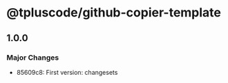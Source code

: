 # @tpluscode/github-copier-template

## 1.0.0

### Major Changes

- 85609c8: First version: changesets
